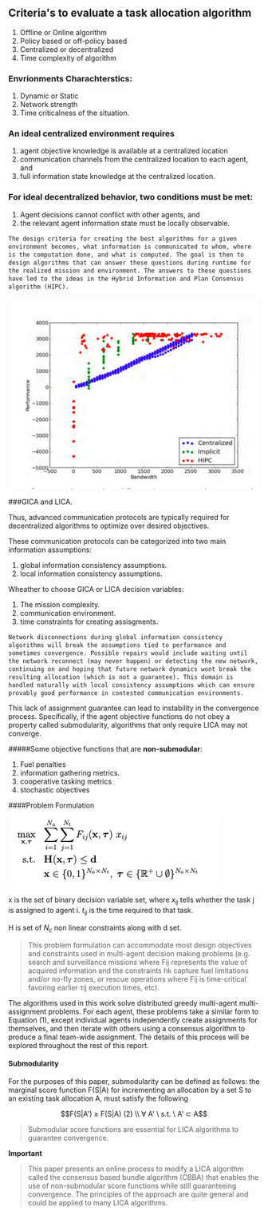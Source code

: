 ## Criteria's to evaluate a task allocation algorithm

1. Offline or Online algorithm
2. Policy based or off-policy based
3. Centralized or decentralized
4. Time complexity of algorithm

### Envrionments Charachterstics:

1. Dynamic or Static
2. Network strength
3. Time criticalness of the situation.

### An ideal centralized environment requires 

1. agent objective knowledge is available at a centralized location 
2. communication channels from the
centralized location to each agent, and 
3. full information state knowledge at the centralized
location.

### For ideal decentralized behavior, two conditions must be met:

1. Agent decisions cannot conflict with other
agents, and 
2. the relevant agent information state must be locally observable.

```
The design criteria for creating the best algorithms for a given environment becomes, what information is communicated to whom, where is the computation done, and what is computed. The goal is then to design algorithms that can answer these questions during runtime for the realized mission and environment. The answers to these questions have led to the ideas in the Hybrid Information and Plan Consensus algorithm (HIPC).
```

![Comparison of approaches on different network bandwidths](2020-08-27-00-38-54.png)

###GICA and LICA.

Thus, advanced communication protocols are typically required for decentralized algorithms to optimize over desired objectives.

These communication protocols can be categorized into two main information assumptions:

1. global information consistency assumptions. 
2. local information consistency assumptions.

Wheather to choose GICA or LICA decision variables:
1. The mission complexity.
2. communication environment.
3. time constraints for creating assisgments.


```
Network disconnections during global information consistency algorithms will break the assumptions tied to performance and sometimes convergence. Possible repairs would include waiting until the network reconnect (may never happen) or detecting the new network, continuing on and hoping that future network dynamics wont break the resulting allocation (which is not a guarantee). This domain is handled naturally with local consistency assumptions which can ensure provably good performance in contested communication environments.
```

This lack of assignment guarantee can lead to instability in the convergence process. Specifically, if the agent objective functions do not obey a
property called submodularity, algorithms that only require LICA may not converge.


#####Some objective functions that are **non-submodular**:
1. Fuel penalties
2. information gathering metrics.
3. cooperative tasking metrics
4. stochastic objectives
   
####Problem Formulation

![](2020-08-30-01-37-59.png)

x is the set of binary decision variable set, where $x_{ij}$ tells whether the task j is assigned to agent i.
$t_{ij}$ is the time required to that task.

H is set of $N_c$ non linear constraints along with d set. 

>This problem formulation can accommodate
most design objectives and constraints used in multi-agent decision making problems (e.g.
search and surveillance missions where Fij represents the value of acquired information and
the constraints hk capture fuel limitations and/or no-fly zones, or rescue operations where Fij
is time-critical favoring earlier τij execution times, etc).

The algorithms used in this work solve distributed greedy multi-agent multi-assignment
problems. For each agent, these problems take a similar form to Equation (1), except
individual agents independently create assignments for themselves, and then iterate with
others using a consensus algorithm to produce a final team-wide assignment. The details of
this process will be explored throughout the rest of this report.

#### Submodularity

For the purposes of this paper, submodularity can be defined as follows: the marginal score function F(S|A) for incrementing an allocation by a set S to an existing task allocation A, must satisfy the following 

$$F(S|A') ≥ F(S|A) (2) \\ 
∀ A' \ s.t. \ A' ⊂ A$$

> Submodular score functions are essential for LICA algorithms to guarantee convergence.

**Important**

> This paper presents an online process to modify a LICA
algorithm called the consensus based bundle algorithm (CBBA) that enables the use of non-submodular score functions while still guaranteeing convergence. The principles of the approach are quite general and could be applied to many LICA algorithms.